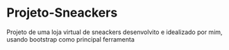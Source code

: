 # Projeto-Sneackers
 Projeto de uma loja virtual de sneackers desenvolvito e idealizado por mim, usando bootstrap como principal ferramenta
